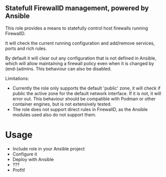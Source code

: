 ## Statefull FirewallD management, powered by Ansible
This role provides a means to statefully control host firewalls running FirewallD.

It will check the current running configuration and add/remove services, ports and rich rules.

By default it will clear out any configuration that is not defined in Ansible, which will allow maintaining a firewall policy even when it is changed by (end-)admins. This behaviour can also be disabled.

Limitations:

* Currently the role only supports the default 'public' zone, it will check if public the active zone for the default network interface. If it is not, it will error out. This behaviour should be compatible with Podman or other container engines, but is not extensively tested.
* The role does not support direct rules in FirewallD, as the Ansible modules used also do not support them.

# Usage
* Include role in your Ansible project
* Configure it
* Deploy with Ansible
* ???
* Profit!
